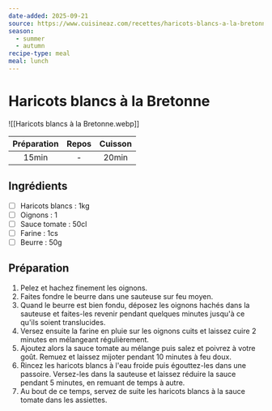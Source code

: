 ```yaml
---
date-added: 2025-09-21
source: https://www.cuisineaz.com/recettes/haricots-blancs-a-la-bretonne-34318.aspx
season:
  - summer
  - autumn
recipe-type: meal
meal: lunch
---
```


# Haricots blancs à la Bretonne

![[Haricots blancs à la Bretonne.webp]]

| Préparation | Repos | Cuisson |
|:-----------:|:-----:|:-------:|
|    15min    |   -   |  20min  |

## Ingrédients

- [ ] Haricots blancs : 1kg
- [ ] Oignons : 1
- [ ] Sauce tomate : 50cl
- [ ] Farine : 1cs
- [ ] Beurre : 50g

## Préparation

1. Pelez et hachez finement les oignons.
2. Faites fondre le beurre dans une sauteuse sur feu moyen.
3. Quand le beurre est bien fondu, déposez les oignons hachés dans la sauteuse et faites-les revenir pendant quelques minutes jusqu'à ce qu'ils soient translucides.
4. Versez ensuite la farine en pluie sur les oignons cuits et laissez cuire 2 minutes en mélangeant régulièrement.
5. Ajoutez alors la sauce tomate au mélange puis salez et poivrez à votre goût. Remuez et laissez mijoter pendant 10 minutes à feu doux.
6. Rincez les haricots blancs à l'eau froide puis égouttez-les dans une passoire. Versez-les dans la sauteuse et laissez réduire la sauce pendant 5 minutes, en remuant de temps à autre.
7. Au bout de ce temps, servez de suite les haricots blancs à la sauce tomate dans les assiettes.
